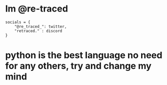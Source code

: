 # Im @re-traced

    socials = {
        "@re_traced_": twitter,
        "retraced." : discord
    }

# python is the best language no need for any others, try and change my mind

